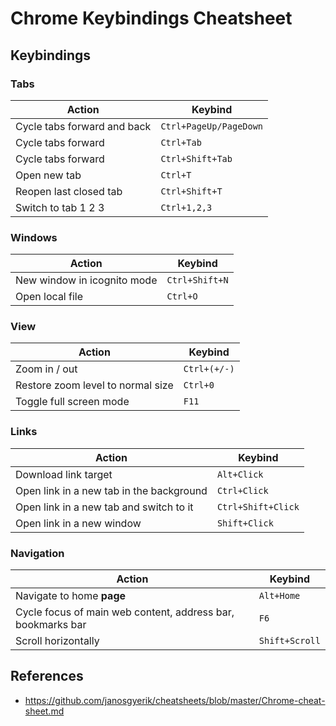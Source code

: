 # Chrome Keybindings Cheatsheet

## Keybindings

### Tabs

| Action                      | Keybind                |
| --------------------------- | ---------------------- |
| Cycle tabs forward and back | `Ctrl+PageUp/PageDown` |
| Cycle tabs forward          | `Ctrl+Tab`             |
| Cycle tabs forward          | `Ctrl+Shift+Tab`       |
| Open new tab                | `Ctrl+T`               |
| Reopen last closed tab      | `Ctrl+Shift+T`         |
| Switch to tab 1 2 3         | `Ctrl+1,2,3`           |

### Windows

| Action                      | Keybind        |
| --------------------------- | -------------- |
| New window in icognito mode | `Ctrl+Shift+N` |
| Open local file             | `Ctrl+O`       |

### View

| Action                            | Keybind      |
| --------------------------------- | ------------ |
| Zoom in / out                     | `Ctrl+(+/-)` |
| Restore zoom level to normal size | `Ctrl+0`     |
| Toggle full screen mode           | `F11`        |

### Links

| Action                                   | Keybind            |
| ---------------------------------------- | ------------------ |
| Download link target                     | `Alt+Click`        |
| Open link in a new tab in the background | `Ctrl+Click`       |
| Open link in a new tab and switch to it  | `Ctrl+Shift+Click` |
| Open link in a new window                | `Shift+Click`      |

### Navigation

| Action                                                      | Keybind        |
| ----------------------------------------------------------- | -------------- |
| Navigate to home **page**                                   | `Alt+Home`     |
| Cycle focus of main web content, address bar, bookmarks bar | `F6`           |
| Scroll horizontally                                         | `Shift+Scroll` |

## References

- https://github.com/janosgyerik/cheatsheets/blob/master/Chrome-cheat-sheet.md
